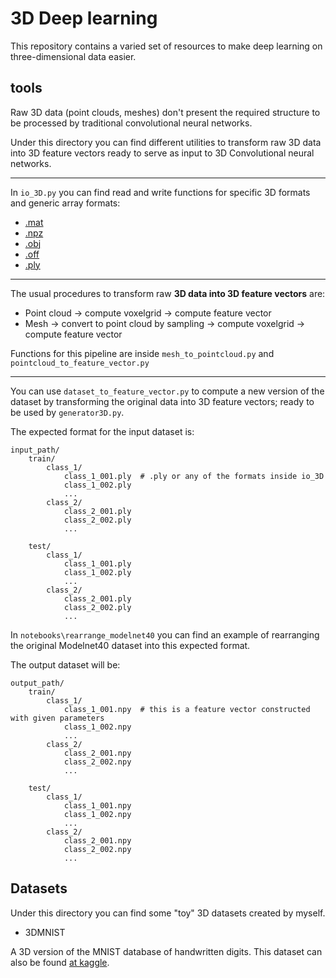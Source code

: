 # 3D Deep learning

This repository contains a varied set of resources to make deep learning on three-dimensional data easier.

## tools

Raw 3D data (point clouds, meshes) don't present the required structure to be processed by traditional convolutional neural networks. 

Under this directory you can find different utilities to transform raw 3D data into 3D feature vectors ready to serve as input to 3D Convolutional neural networks.

----

In `io_3D.py` you can find read and write functions for specific 3D formats and generic array formats:

- [.mat](https://es.mathworks.com/help/matlab/import_export/mat-file-versions.html)
- [.npz](https://docs.scipy.org/doc/numpy-dev/neps/npy-format.html)
- [.obj](https://en.wikipedia.org/wiki/Wavefront_.obj_file)
- [.off](https://en.wikipedia.org/wiki/OFF_(file_format))
- [.ply](https://en.wikipedia.org/wiki/PLY_(file_format))

---

The usual procedures to transform raw **3D data into 3D feature vectors** are:

- Point cloud -> compute voxelgrid -> compute feature vector 
- Mesh -> convert to point cloud by sampling -> compute voxelgrid -> compute feature vector

Functions for this pipeline are inside `mesh_to_pointcloud.py` and `pointcloud_to_feature_vector.py`

----

You can use `dataset_to_feature_vector.py` to compute a new version of the dataset by transforming the original data into 3D feature vectors; ready to be used by `generator3D.py`.

The expected format for the input dataset is:

```
input_path/
    train/
        class_1/
            class_1_001.ply  # .ply or any of the formats inside io_3D
            class_1_002.ply
            ...
        class_2/
            class_2_001.ply
            class_2_002.ply
            ...

    test/
        class_1/
            class_1_001.ply
            class_1_002.ply
            ...
        class_2/
            class_2_001.ply
            class_2_002.ply
            ...
```

In `notebooks\rearrange_modelnet40` you can find an example of rearranging the original Modelnet40 dataset into this expected format.

The output dataset will be:

```
output_path/
    train/
        class_1/
            class_1_001.npy  # this is a feature vector constructed with given parameters
            class_1_002.npy
            ...
        class_2/
            class_2_001.npy
            class_2_002.npy
            ...

    test/
        class_1/
            class_1_001.npy
            class_1_002.npy
            ...
        class_2/
            class_2_001.npy
            class_2_002.npy
            ...
```

## Datasets

Under this directory you can find some "toy" 3D datasets created by myself.

- 3DMNIST
    
A 3D version of the MNIST database of handwritten digits. This dataset can also be found [at kaggle](https://www.kaggle.com/daavoo/3d-mnist).

